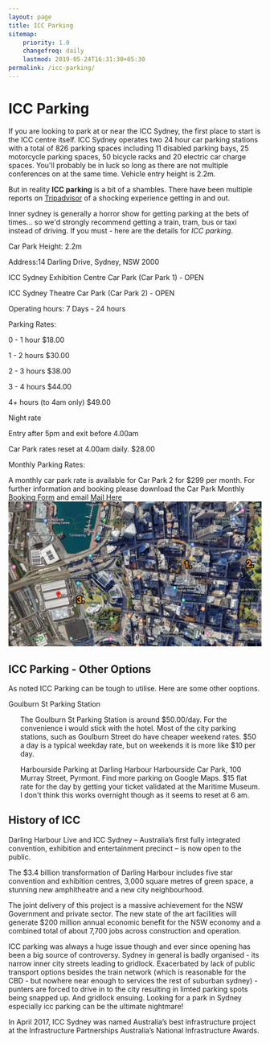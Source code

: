 ```yaml
---
layout: page
title: ICC Parking
sitemap:
    priority: 1.0
    changefreq: daily
    lastmod: 2019-05-24T16:31:30+05:30
permalink: /icc-parking/
---
```

<h1>ICC Parking</h1>
<p>If you are looking to park at or near the ICC Sydney, the first place to start is the ICC centre itself. ICC Sydney operates two 24 hour car parking stations with a total of 826 parking spaces including 11 disabled parking bays, 25 motorcycle parking spaces, 50 bicycle racks and 20 electric car charge spaces.
You'll probably be in luck so long as there are not multiple conferences on at the same time. Vehicle entry height is 2.2m.
</p>
<p>
But in reality <b>ICC parking</b> is a bit of a shambles. There have been multiple reports on <a href="https://www.tripadvisor.com.au/ShowUserReviews-g255060-d12155102-r539069228-ICC_Sydney-Sydney_New_South_Wales.html">Tripadvisor</a> of a shocking experience getting in and out.
</p>
<p>
Inner sydney is generally a horror show for getting parking at the bets of times... so we'd strongly recommend getting a train, tram, bus or taxi instead of driving. If you must - here are the details for <i>ICC parking</i>.
</p>
<p>Car Park Height: 2.2m</p>
<p>Address:14 Darling Drive, Sydney, NSW 2000</p>

<p>ICC Sydney Exhibition Centre Car Park (Car Park 1) - OPEN</p>
<p>ICC Sydney Theatre Car Park (Car Park 2) - OPEN</p>

<p>Operating hours: 7 Days - 24 hours</p>

<p>Parking Rates:</p>
<p> 0 - 1 hour 	$18.00 </p>
<p> 1 - 2 hours	$30.00</p>
<p> 2 - 3 hours	$38.00</p>
<p> 3 - 4 hours	$44.00</p>
<p> 4+ hours (to 4am only)	$49.00</p>
<p> Night rate</p>
<p> Entry after 5pm and exit before 4.00am</p>
<p> Car Park rates reset at 4.00am daily. $28.00</p>

<p>Monthly Parking Rates:</p>
<p>A monthly car park rate is available for Car Park 2 for $299 per month. For further information and booking please download the Car Park Monthly <a href="https://www.iccsydney.com.au/ICCSydney/media/ICCSydney/files/ICC-Sydney-MonthlyParking-Bookings.pdf">Booking Form</a> and email <a href="mailto:carparks@iccsydney.com">Mail Here</a>

<img src="/img/ICC Parking Map.jpg" alt="icc parking" class="responsive">
</p>

<h2>ICC Parking - Other Options</h2>
<p>
As noted ICC Parking can be tough to utilise. Here are some other ooptions.

<l>Goulburn St Parking Station
<ul>
The Goulburn St Parking Station is around $50.00/day. For the convenience i would stick with the hotel.
Most of the city parking stations, such as Goulburn Street do have cheaper weekend rates. $50 a day is a typical weekday rate, but on weekends it is more like $10 per day.
</ul>
<ul>
Harbourside Parking at Darling Harbour 
Harbourside Car Park, 100 Murray Street, Pyrmont. Find more parking on Google Maps.
$15 flat rate for the day by getting your ticket validated at the Maritime Museum. I don't think this works overnight though as it seems to reset at 6 am.
</ul>
</l>
</p>

<h2>History of ICC</h2>
<p>Darling Harbour Live and ICC Sydney – Australia’s first fully integrated convention, exhibition and entertainment precinct – is now open to the public.

The $3.4 billion transformation of Darling Harbour includes five star convention and exhibition centres, 3,000 square metres of green space, a stunning new amphitheatre and a new city neighbourhood.

The joint delivery of this project is a massive achievement for the NSW Government and private sector. The new state of the art facilities will generate $200 million annual economic benefit for the NSW economy and a combined total of about 7,700 jobs across construction and operation.

ICC parking was always a huge issue though and ever since opening has been a big source of controversy. Sydney in general is badly organised - its narrow inner city streets leading to gridlock. Exacerbated by lack of public transport options besides the train network (which is reasonable for the CBD - but nowhere near enough to services the rest of suburban sydney) - punters are forced to drive in to the city resulting in limted parking spots being snapped up. And gridlock ensuing. Looking for a park in Sydney especially icc parking can be the ultimate nightmare!

In April 2017, ICC Sydney was named Australia’s best infrastructure project at the Infrastructure Partnerships Australia’s National Infrastructure Awards.
</p>
